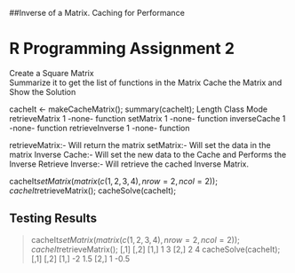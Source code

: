 ##Inverse of a Matrix. Caching for Performance

# R Programming Assignment 2

 Create a Square Matrix <br>
 Summarize it to get the list of functions in the Matrix
 Cache the Matrix and Show the Solution

cacheIt <- makeCacheMatrix();
summary(cacheIt);
                Length Class  Mode   
retrieveMatrix  1      -none- function
setMatrix       1      -none- function
inverseCache    1      -none- function
retrieveInverse 1      -none- function

 retrieveMatrix:- Will return the matrix
 setMatrix:- Will set the data in the matrix
 Inverse Cache:- Will set the new data to the Cache and Performs the Inverse
 Retrieve Inverse:- Will retrieve the cached Inverse Matrix.

cacheIt$setMatrix(matrix(c(1,2,3,4), nrow=2, ncol=2));
cacheIt$retrieveMatrix();
cacheSolve(cacheIt);

## Testing Results

 > cacheIt$setMatrix(matrix(c(1,2,3,4), nrow=2, ncol=2));
 > cacheIt$retrieveMatrix();
     [,1] [,2]
 [1,]    1    3
 [2,]    2    4
 > cacheSolve(cacheIt);
     [,1] [,2]
 [1,]   -2  1.5
 [2,]    1 -0.5
 > 

